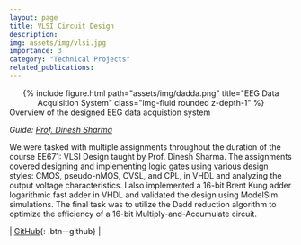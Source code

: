 ```yaml
---
layout: page
title: VLSI Circuit Design
description:
img: assets/img/vlsi.jpg
importance: 3
category: "Technical Projects"
related_publications:
---
```


<center>
<div class="row">
    <div class="col-sm mt-4 mt-md-0">
        {% include figure.html path="assets/img/dadda.png" title="EEG Data Acquisition System" class="img-fluid rounded z-depth-1" %}
    </div>
</div>
</center>
<div class="caption">
    Overview of the designed EEG data acquistion system
</div>

_Guide: [Prof. Dinesh Sharma](https://www.ee.iitb.ac.in/wiki/faculty/dinesh)_

We were tasked with multiple assignments throughout the duration of the course EE671: VLSI Design taught by Prof. Dinesh Sharma. The assignments covered designing and implementing logic gates using various design styles: CMOS, pseudo-nMOS, CVSL, and CPL, in VHDL and analyzing the output voltage characteristics. I also implemented a 16-bit Brent Kung adder logarithmic fast adder in VHDL and validated the design using ModelSim simulations. The final task was to utilize the Dadd reduction algorithm to optimize the efficiency of a 16-bit Multiply-and-Accumulate circuit.

| [GitHub](https://github.com/AnubhavBhatla/VLSI-Design){: .btn--github} |
